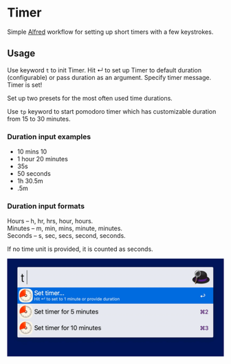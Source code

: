 # Timer
Simple [Alfred](https://www.alfredapp.com/) workflow for setting up short timers with a few keystrokes.

## Usage
Use keyword `t` to init Timer. Hit ↵ to set up Timer to default duration (configurable) or pass duration as an argument. Specify timer message. Timer is set!

Set up two presets for the most often used time durations.

Use `tp` keyword to start pomodoro timer which has customizable duration from 15 to 30 minutes.

### Duration input examples
- 10 mins 10
- 1 hour 20 minutes
- 35s
- 50 seconds
- 1h 30.5m
- .5m

### Duration input formats
Hours – h, hr, hrs, hour, hours.  
Minutes – m, min, mins, minute, minutes.  
Seconds – s, sec, secs, second, seconds.

If no time unit is provided, it is counted as seconds.

![](./timer-example.gif)
